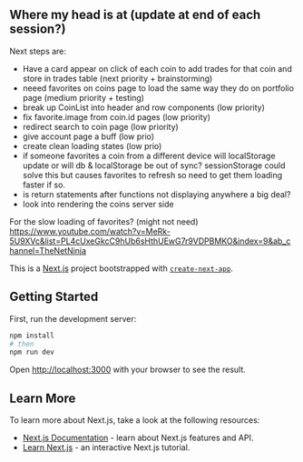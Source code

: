 ## Where my head is at (update at end of each session?)

Next steps are:
- Have a card appear on click of each coin to add trades for that coin and store in trades table (next priority + brainstorming)
- neeed favorites on coins page to load the same way they do on portfolio page (medium priority + testing)
- break up CoinList into header and row components (low priority)
- fix favorite.image from coin.id pages (low priority)
- redirect search to coin page (low priority)
- give account page a buff (low prio)
- create clean loading states (low prio)
- if someone favorites a coin from a different device will localStorage update or will db & localStorage be out of sync?
  sessionStorage could solve this but causes favorites to refresh so need to get them loading faster if so.
- is return statements after functions not displaying anywhere a big deal?
- look into rendering the coins server side

For the slow loading of favorites? (might not need)
https://www.youtube.com/watch?v=MeRk-5U9XVc&list=PL4cUxeGkcC9hUb6sHthUEwG7r9VDPBMKO&index=9&ab_channel=TheNetNinja


This is a [Next.js](https://nextjs.org/) project bootstrapped with [`create-next-app`](https://github.com/vercel/next.js/tree/canary/packages/create-next-app).

## Getting Started

First, run the development server:

```bash
npm install
# then
npm run dev
```

Open [http://localhost:3000](http://localhost:3000) with your browser to see the result.


## Learn More

To learn more about Next.js, take a look at the following resources:

- [Next.js Documentation](https://nextjs.org/docs) - learn about Next.js features and API.
- [Learn Next.js](https://nextjs.org/learn) - an interactive Next.js tutorial.

